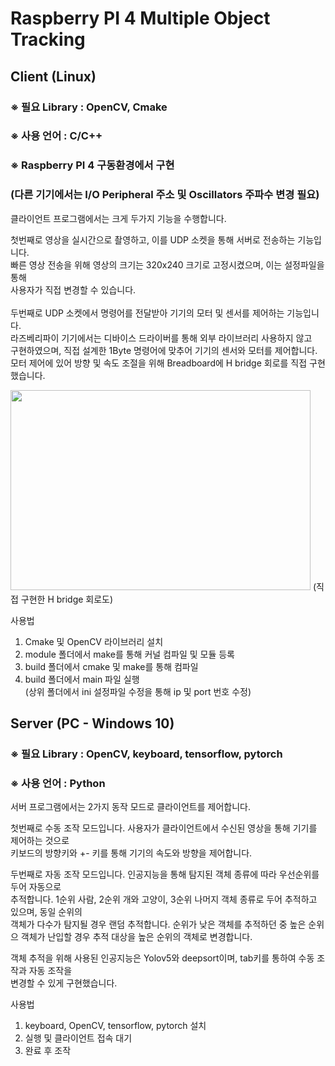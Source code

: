 # Raspberry PI 4 Multiple Object Tracking
## Client (Linux)  

### ※ 필요 Library : OpenCV, Cmake  

### ※ 사용 언어 : C/C++  

### ※ Raspberry PI 4 구동환경에서 구현
### (다른 기기에서는 I/O Peripheral 주소 및 Oscillators 주파수 변경 필요)
  
  
클라이언트 프로그램에서는 크게 두가지 기능을 수행합니다.  
  
첫번째로 영상을 실시간으로 촬영하고, 이를 UDP 소켓을 통해 서버로 전송하는 기능입니다.  
빠른 영상 전송을 위해 영상의 크기는 320x240 크기로 고정시켰으며, 이는 설정파일을 통해  
사용자가 직접 변경할 수 있습니다.  
<br>두번째로 UDP 소켓에서 명령어를 전달받아 기기의 모터 및 센서를 제어하는 기능입니다.  
라즈베리파이 기기에서는 디바이스 드라이버를 통해 외부 라이브러리 사용하지 않고  
구현하였으며, 직접 설계한 1Byte 명령어에 맞추어 기기의 센서와 모터를 제어합니다.  
모터 제어에 있어 방향 및 속도 조절을 위해 Breadboard에 H bridge 회로를 직접 구현했습니다.  
  
<img src="https://user-images.githubusercontent.com/78298368/208564705-7265b554-ed1b-4740-b946-42404c9ceded.png"  width="480" height="320"/>
(직접 구현한 H bridge 회로도)

사용법

1. Cmake 및 OpenCV 라이브러리 설치
2. module 폴더에서 make를 통해 커널 컴파일 및 모듈 등록
3. build 폴더에서 cmake 및 make를 통해 컴파일
4. build 폴더에서 main 파일 실행  
(상위 폴더에서 ini 설정파일 수정을 통해 ip 및 port 번호 수정)  
  
  ## Server (PC - Windows 10)
  
  ### ※ 필요 Library : OpenCV, keyboard, tensorflow, pytorch
  
  ### ※ 사용 언어 : Python
  
  
  서버 프로그램에서는 2가지 동작 모드로 클라이언트를 제어합니다.  
    
  첫번째로 수동 조작 모드입니다. 사용자가 클라이언트에서 수신된 영상을 통해 기기를 제어하는 것으로  
  키보드의 방향키와 +- 키를 통해 기기의 속도와 방향을 제어합니다.
  
  두번째로 자동 조작 모드입니다. 인공지능을 통해 탐지된 객체 종류에 따라 우선순위를 두어 자동으로  
  추적합니다. 1순위 사람, 2순위 개와 고양이, 3순위 나머지 객체 종류로 두어 추적하고 있으며, 동일 순위의  
  객체가 다수가 탐지될 경우 랜덤 추적합니다. 순위가 낮은 객체를 추적하던 중 높은 순위으 객체가 난입할 경우
  추적 대상을 높은 순위의 객체로 변경합니다.  
  
  객체 추적을 위해 사용된 인공지능은 Yolov5와 deepsort이며, tab키를 통하여 수동 조작과 자동 조작을  
  변경할 수 있게 구현했습니다.
  
 사용법
 1. keyboard, OpenCV, tensorflow, pytorch 설치
 2. 실행 및 클라이언트 접속 대기
 3. 완료 후 조작
